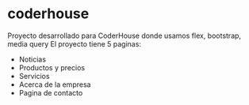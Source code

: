 # coderhouse

Proyecto desarrollado para CoderHouse donde usamos flex, bootstrap, media query
El proyecto tiene 5 paginas:

- Noticias
- Productos y precios
- Servicios
- Acerca de la empresa
- Pagina de contacto
